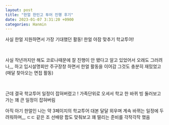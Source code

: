 ```yaml
---
layout: post
title: "한얼 한민고 투어 진행 후기"
date: 2023-01-07 3:31:20 +0900
categories: Hanmin
---
```


사실 한얼 지원하면서
가장 기대했던 활동!
한얼 야잠 맞추기
학교투어!

​

사실 작년까지만 해도 코로나때문에
잘 진행이 안 됐다고 알고 있었어서
오래도 그러려나,,, 하고
입시설명회만 주구장창 하면서
한얼 활동을 이어감
그것도 충분히 재밌었고
(매달 찾아오는 면접 활동)

​

근데 결국 학교투어 일정이 잡혀버렸고
!
가족단위로 오셔서 학교 한 바퀴 빙 둘러보고 가는 
꽤 큰 일정이 잡혀버림
​

아직 아기 한얼인 나는
약 3페이지의 학교투어 대본 달달 외우며
계속 바뀌는 일정에 두려워하며,,, ㄷㄷ
같은 조 선배랑 합도 맞춰보고 
꽤 떨리는 준비를 각작각작 했음

​